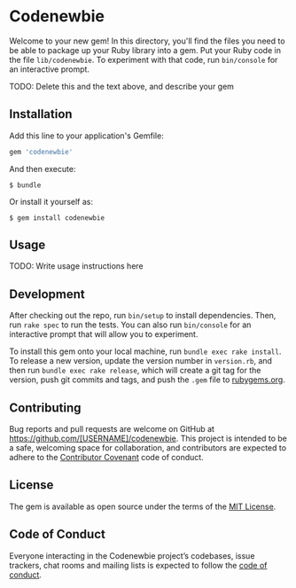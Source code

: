 # Codenewbie

Welcome to your new gem! In this directory, you'll find the files you need to be able to package up your Ruby library into a gem. Put your Ruby code in the file `lib/codenewbie`. To experiment with that code, run `bin/console` for an interactive prompt.

TODO: Delete this and the text above, and describe your gem

## Installation

Add this line to your application's Gemfile:

```ruby
gem 'codenewbie'
```

And then execute:

    $ bundle

Or install it yourself as:

    $ gem install codenewbie

## Usage

TODO: Write usage instructions here

## Development

After checking out the repo, run `bin/setup` to install dependencies. Then, run `rake spec` to run the tests. You can also run `bin/console` for an interactive prompt that will allow you to experiment.

To install this gem onto your local machine, run `bundle exec rake install`. To release a new version, update the version number in `version.rb`, and then run `bundle exec rake release`, which will create a git tag for the version, push git commits and tags, and push the `.gem` file to [rubygems.org](https://rubygems.org).

## Contributing

Bug reports and pull requests are welcome on GitHub at https://github.com/[USERNAME]/codenewbie. This project is intended to be a safe, welcoming space for collaboration, and contributors are expected to adhere to the [Contributor Covenant](http://contributor-covenant.org) code of conduct.

## License

The gem is available as open source under the terms of the [MIT License](https://opensource.org/licenses/MIT).

## Code of Conduct

Everyone interacting in the Codenewbie project’s codebases, issue trackers, chat rooms and mailing lists is expected to follow the [code of conduct](https://github.com/[USERNAME]/codenewbie/blob/master/CODE_OF_CONDUCT.md).
